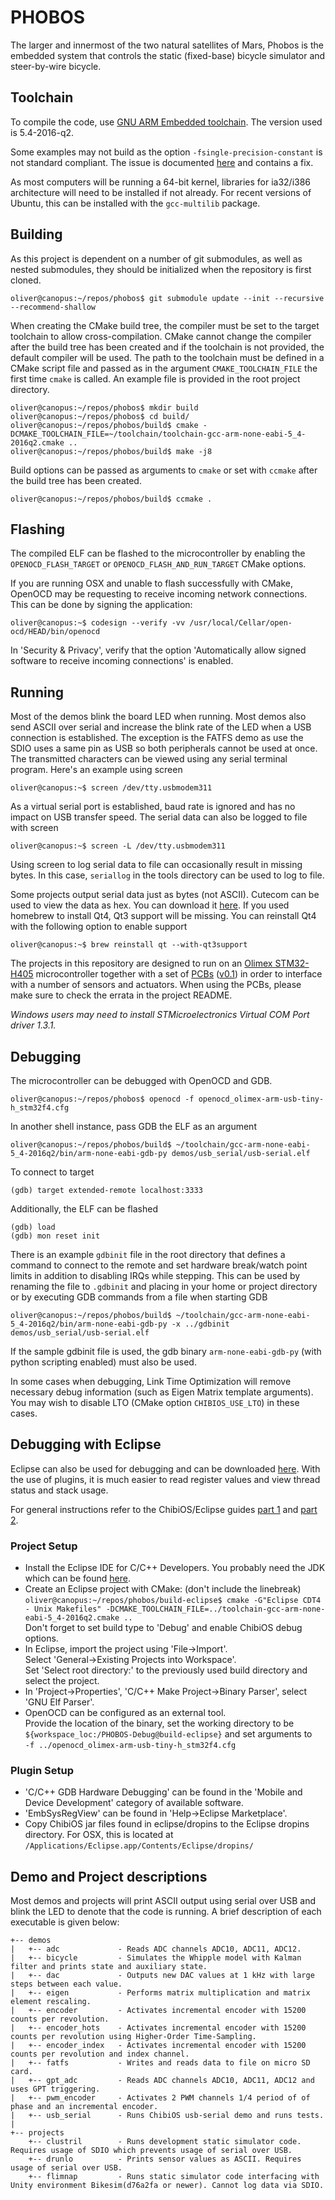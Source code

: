 # PHOBOS
The larger and innermost of the two natural satellites of Mars, Phobos is the
embedded system that controls the static (fixed-base) bicycle simulator and
steer-by-wire bicycle.

## Toolchain
To compile the code, use [GNU ARM Embedded
toolchain](https://launchpad.net/gcc-arm-embedded).
The version used is 5.4-2016-q2.

Some examples may not build as the option `-fsingle-precision-constant` is not
standard compliant. The issue is documented
[here](https://bugs.launchpad.net/gcc-arm-embedded/+bug/1452470) and contains a
fix.

As most computers will be running a 64-bit kernel, libraries for ia32/i386
architecture will need to be installed if not already. For recent versions of
Ubuntu, this can be installed with the `gcc-multilib` package.

## Building
As this project is dependent on a number of git submodules, as well as nested
submodules, they should be initialized when the repository is first cloned.

    oliver@canopus:~/repos/phobos$ git submodule update --init --recursive --recommend-shallow

When creating the CMake build tree, the compiler must be set to the target
toolchain to allow cross-compilation.  CMake cannot change the compiler after
the build tree has been created and if the toolchain is not provided, the
default compiler will be used.  The path to the toolchain must be defined in a
CMake script file and passed as in the argument `CMAKE_TOOLCHAIN_FILE` the first
time `cmake` is called.  An example file is provided in the root project
directory.

    oliver@canopus:~/repos/phobos$ mkdir build
    oliver@canopus:~/repos/phobos$ cd build/
    oliver@canopus:~/repos/phobos/build$ cmake -DCMAKE_TOOLCHAIN_FILE=~/toolchain/toolchain-gcc-arm-none-eabi-5_4-2016q2.cmake ..
    oliver@canopus:~/repos/phobos/build$ make -j8

Build options can be passed as arguments to `cmake` or set with `ccmake` after
the build tree has been created.

    oliver@canopus:~/repos/phobos/build$ ccmake .

## Flashing
The compiled ELF can be flashed to the microcontroller by enabling the
`OPENOCD_FLASH_TARGET` or `OPENOCD_FLASH_AND_RUN_TARGET` CMake options.

If you are running OSX and unable to flash successfully with CMake, OpenOCD may
be requesting to receive incoming network connections. This can be done by
signing the application:

    oliver@canopus:~$ codesign --verify -vv /usr/local/Cellar/open-ocd/HEAD/bin/openocd

In 'Security & Privacy', verify that the option 'Automatically allow signed
software to receive incoming connections' is enabled.

## Running
Most of the demos blink the board LED when running. Most demos also send ASCII
over serial and increase the blink rate of the LED when a USB connection is
established. The exception is the FATFS demo as use the SDIO uses a same pin as
USB so both peripherals cannot be used at once. The transmitted characters can
be viewed using any serial terminal program. Here's an example using screen

    oliver@canopus:~$ screen /dev/tty.usbmodem311

As a virtual serial port is established, baud rate is ignored and has no impact
on USB transfer speed. The serial data can also be logged to file with screen

    oliver@canopus:~$ screen -L /dev/tty.usbmodem311

Using screen to log serial data to file can occasionally result in missing
bytes. In this case, `seriallog` in the tools directory can be used to log to
file.

Some projects output serial data just as bytes (not ASCII). Cutecom can be used
to view the data as hex. You can download it
[here](http://cutecom.sourceforge.net/). If you used homebrew to install Qt4,
Qt3 support will be missing. You can reinstall Qt4 with the following option to
enable support

    oliver@canopus:~$ brew reinstall qt --with-qt3support

The projects in this repository are designed to run on an [Olimex
STM32-H405](https://www.olimex.com/Products/ARM/ST/STM32-H405/) microcontroller
together with a set of [PCBs](https://github.com/oliverlee/gyropcb)
([v0.1](https://github.com/oliverlee/gyropcb/releases)) in order to interface
with a number of sensors and actuators. When using the PCBs, please make sure to
check the errata in the project README.

*Windows users may need to install STMicroelectronics Virtual COM Port driver
1.3.1.*

## Debugging
The microcontroller can be debugged with OpenOCD and GDB.

    oliver@canopus:~/repos/phobos$ openocd -f openocd_olimex-arm-usb-tiny-h_stm32f4.cfg

In another shell instance, pass GDB the ELF as an argument

    oliver@canopus:~/repos/phobos/build$ ~/toolchain/gcc-arm-none-eabi-5_4-2016q2/bin/arm-none-eabi-gdb-py demos/usb_serial/usb-serial.elf

To connect to target

    (gdb) target extended-remote localhost:3333

Additionally, the ELF can be flashed

    (gdb) load
    (gdb) mon reset init

There is an example `gdbinit` file in the root directory that defines a command
to connect to the remote and set hardware break/watch point limits in addition
to disabling IRQs while stepping. This can be used by renaming the file to
`.gdbinit` and placing in your home or project directory or by executing GDB
commands from a file when starting GDB

    oliver@canopus:~/repos/phobos/build$ ~/toolchain/gcc-arm-none-eabi-5_4-2016q2/bin/arm-none-eabi-gdb-py -x ../gdbinit demos/usb_serial/usb-serial.elf

If the sample gdbinit file is used, the gdb binary `arm-none-eabi-gdb-py` (with
python scripting enabled) must also be used.

In some cases when debugging, Link Time Optimization will remove necessary debug
information (such as Eigen Matrix template arguments). You may wish to disable
LTO (CMake option `CHIBIOS_USE_LTO`) in these cases.

## Debugging with Eclipse
Eclipse can also be used for debugging and can be downloaded
[here](https://www.eclipse.org/downloads/). With the use of
plugins, it is much easier to read register values and view thread status and
stack usage.

For general instructions refer to the ChibiOS/Eclipse guides [part
1](http://www.chibios.org/dokuwiki/doku.php?id=chibios:guides:eclipse1) and
[part 2](http://www.chibios.org/dokuwiki/doku.php?id=chibios:guides:eclipse2).

### Project Setup
- Install the Eclipse IDE for C/C++ Developers. You probably need the JDK which
  can be found
  [here](http://www.oracle.com/technetwork/java/javase/downloads/jdk8-downloads-2133151.html).
- Create an Eclipse project with CMake: (don't include the linebreak)  
  `oliver@canopus:~/repos/phobos/build-eclipse$ cmake -G"Eclipse CDT4 - Unix Makefiles" -DCMAKE_TOOLCHAIN_FILE=../toolchain-gcc-arm-none-eabi-5_4-2016q2.cmake ..`  
  Don't forget to set build type to 'Debug' and enable ChibiOS debug options.
- In Eclipse, import the project using 'File->Import'.  
  Select 'General->Existing Projects into Workspace'.  
  Set 'Select root directory:' to the previously used build directory and select the project.
- In 'Project->Properties', 'C/C++ Make Project->Binary Parser', select 'GNU Elf
  Parser'.
- OpenOCD can be configured as an external tool.  
  Provide the location of the binary, set the working directory to be  
  `${workspace_loc:/PHOBOS-Debug@build-eclipse}` and set arguments to  
  `-f ../openocd_olimex-arm-usb-tiny-h_stm32f4.cfg`

### Plugin Setup
- 'C/C++ GDB Hardware Debugging' can be found in the 'Mobile and Device
  Development' category of available software.
- 'EmbSysRegView' can be found in 'Help->Eclipse Marketplace'.
- Copy ChibiOS jar files found in eclipse/dropins to the Eclipse dropins
  directory. For OSX, this is located at
  `/Applications/Eclipse.app/Contents/Eclipse/dropins/`

## Demo and Project descriptions
Most demos and projects will print ASCII output using serial over USB and blink
the LED to denote that the code is running. A brief description of each
executable is given below:

    +-- demos
    |   +-- adc             - Reads ADC channels ADC10, ADC11, ADC12.
    |   +-- bicycle         - Simulates the Whipple model with Kalman filter and prints state and auxiliary state.
    |   +-- dac             - Outputs new DAC values at 1 kHz with large steps between each value.
    |   +-- eigen           - Performs matrix multiplication and matrix element rescaling.
    |   +-- encoder         - Activates incremental encoder with 15200 counts per revolution.
    |   +-- encoder_hots    - Activates incremental encoder with 15200 counts per revolution using Higher-Order Time-Sampling.
    |   +-- encoder_index   - Activates incremental encoder with 15200 counts per revolution and index channel.
    |   +-- fatfs           - Writes and reads data to file on micro SD card.
    |   +-- gpt_adc         - Reads ADC channels ADC10, ADC11, ADC12 and uses GPT triggering.
    |   +-- pwm_encoder     - Activates 2 PWM channels 1/4 period of of phase and an incremental encoder.
    |   +-- usb_serial      - Runs ChibiOS usb-serial demo and runs tests.
    |
    +-- projects
        +-- clustril        - Runs development static simulator code. Requires usage of SDIO which prevents usage of serial over USB.
        +-- drunlo          - Prints sensor values as ASCII. Requires usage of serial over USB.
        +-- flimnap         - Runs static simulator code interfacing with Unity environment Bikesim(d76a2fa or newer). Cannot log data via SDIO.
